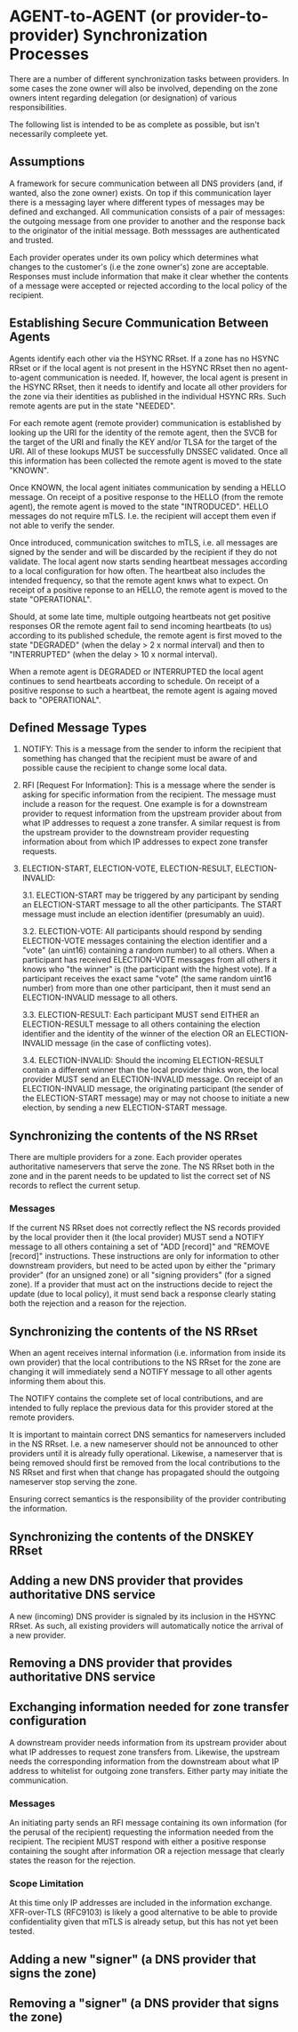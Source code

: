 # AGENT-to-AGENT (or provider-to-provider) Synchronization Processes

There are a number of different synchronization tasks between providers. In some cases the zone owner will also be involved, depending on the zone owners intent regarding delegation (or designation) of various responsibilities.

The following list is intended to be as complete as possible, but isn't necessarily compleete yet.

## Assumptions

A framework for secure communication between all DNS providers (and,
if wanted, also the zone owner) exists. On top if this communication
layer there is a messaging layer where different types of messages may
be defined and exchanged. All communication consists of a pair of
messages: the outgoing message from one provider to another and the
response back to the originator of the initial message. Both messsages
are authenticated and trusted.

Each provider operates under its own policy which determines what
changes to the customer's (i.e the zone owner's) zone are acceptable.
Responses must include information that make it clear whether the
contents of a message were accepted or rejected according to the local
policy of the recipient.

## Establishing Secure Communication Between Agents

Agents identify each other via the HSYNC RRset. If a zone has no HSYNC
RRset or if the local agent is not present in the HSYNC RRset then no
agent-to-agent communication is needed. If, however, the local agent
is present in the HSYNC RRset, then it needs to identify and locate
all other providers for the zone via their identities as published in
the individual HSYNC RRs. Such remote agents are put in the state
"NEEDED".

For each remote agent (remote provider) communication is established
by looking up the URI for the identity of the remote agent, then the
SVCB for the target of the URI and finally the KEY and/or TLSA for the
target of the URI. All of these lookups MUST be successfully DNSSEC
validated. Once all this information has been collected the remote
agent is moved to the state "KNOWN".

Once KNOWN, the local agent initiates communication by sending a HELLO
message. On receipt of a positive response to the HELLO (from the
remote agent), the remote agent is moved to the state "INTRODUCED".
HELLO messages do not require mTLS. I.e. the recipient will accept
them even if not able to verify the sender.

Once introduced, communication switches to mTLS, i.e. all messages are
signed by the sender and will be discarded by the recipient if they do
not validate. The local agent now starts sending heartbeat messages
according to a local configuration for how often. The heartbeat also
includes the intended frequency, so that the remote agent knws what to
expect. On receipt of a positive reponse to an HELLO, the remote agent
is moved to the state "OPERATIONAL".

Should, at some late time, multiple outgoing heartbeats not get
positive responses OR the remote agent fail to send incoming
heartbeats (to us) according to its published schedule, the remote
agent is first moved to the state "DEGRADED" (when the delay > 2 x
normal interval) and then to "INTERRUPTED" (when the delay > 10 x
normal interval).

When a remote agent is DEGRADED or INTERRUPTED the local agent
continues to send heartbeats according to schedule. On receipt of a
positive response to such a heartbeat, the remote agent is againg
moved back to "OPERATIONAL".

## Defined Message Types

   1. NOTIFY: This is a message from the sender to inform the
      recipient that something has changed that the recipient must be aware
      of and possible cause the recipient to change some local data.

   2. RFI [Request For Information]: This is a message where the
      sender is asking for specific information from the recipient. The
      message must include a reason for the request. One example is for a
      downstream provider to request information from the upstream provider
      about from what IP addresses to request a zone transfer. A similar
      request is from the upstream provider to the downstream provider
      requesting information about from which IP addresses to expect zone
      transfer requests.

   3. ELECTION-START, ELECTION-VOTE, ELECTION-RESULT, ELECTION-INVALID: 

      3.1. ELECTION-START may be triggered by any participant by
           sending an ELECTION-START message to all the other participants. The
           START message must include an election identifier (presumably an
           uuid).

      3.2. ELECTION-VOTE: All participants should respond by sending
           ELECTION-VOTE messages containing the election identifier and a "vote"
           (an uint16) containing a random number) to all others. When a
           participant has received ELECTION-VOTE messages from all others it
           knows who "the winner" is (the participant with the highest vote). If
           a participant receives the exact same "vote" (the same random uint16
           number) from more than one other participant, then it must send an
           ELECTION-INVALID message to all others.

      3.3. ELECTION-RESULT: Each participant MUST send EITHER an
           ELECTION-RESULT message to all others containing the election
           identifier and the identity of the winner of the election OR an
           ELECTION-INVALID message (in the case of conflicting votes).

      3.4. ELECTION-INVALID: Should the incoming ELECTION-RESULT
           contain a different winner than the local provider thinks won, the
           local provider MUST send an ELECTION-INVALID message. On receipt of an
           ELECTION-INVALID message, the originating participant (the sender of
           the ELECTION-START message) may or may not choose to initiate a new
           election, by sending a new ELECTION-START message.

## Synchronizing the contents of the NS RRset

There are multiple providers for a zone. Each provider operates
authoritative nameservers that serve the zone. The NS RRset both in
the zone and in the parent needs to be updated to list the correct set
of NS records to reflect the current setup.

### Messages

If the current NS RRset does not correctly reflect the NS records
provided by the local provider then it (the local provider) MUST send
a NOTIFY message to all others containing a set of "ADD [record]" and
"REMOVE [record]" instructions. These instructions are only for
information to other downstream providers, but need to be acted upon
by either the "primary provider" (for an unsigned zone) or all
"signing providers" (for a signed zone). If a provider that must act
on the instructions decide to reject the update (due to local policy),
it must send back a response clearly stating both the rejection and a
reason for the rejection.

## Synchronizing the contents of the NS RRset

When an agent receives internal information (i.e. information from
inside its own provider) that the local contributions to the NS RRset
for the zone are changing it will immediately send a NOTIFY message to
all other agents informing them about this.

The NOTIFY contains the complete set of local contributions, and are
intended to fully replace the previous data for this provider stored
at the remote providers.

It is important to maintain correct DNS semantics for nameservers
included in the NS RRset. I.e. a new nameserver should not be
announced to other providers until it is already fully operational.
Likewise, a nameserver that is being removed should first be removed
from the local contributions to the NS RRset and first when that
change has propagated should the outgoing nameserver stop serving the
zone.

Ensuring correct semantics is the responsibility of the provider
contributing the information.

## Synchronizing the contents of the DNSKEY RRset

## Adding a new DNS provider that provides authoritative DNS service 

A new (incoming) DNS provider is signaled by its inclusion in the
HSYNC RRset. As such, all existing providers will automatically notice
the arrival of a new provider.

## Removing a DNS provider that provides authoritative DNS service 

## Exchanging information needed for zone transfer configuration

A downstream provider needs information from its upstream provider
about what IP addresses to request zone transfers from. Likewise, the
upstream needs the corresponding information from the downstream about
what IP address to whitelist for outgoing zone transfers. Either party
may initiate the communication.

### Messages

An initiating party sends an RFI message containing its own
information (for the perusal of the recipient) requesting the
information needed from the recipient. The recipient MUST respond with
either a positive response containing the sought after information OR
a rejection message that clearly states the reason for the rejection.

### Scope Limitation

At this time only IP addresses are included in the information
exchange. XFR-over-TLS (RFC9103) is likely a good alternative to be
able to provide confidentiality given that mTLS is already setup, but
this has not yet been tested.

## Adding a new "signer" (a DNS provider that signs the zone) 

## Removing a "signer" (a DNS provider that signs the zone) 

